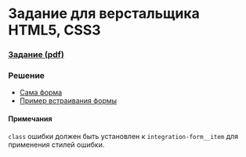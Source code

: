 # Задание для верстальщика HTML5, CSS3

### [Задание (pdf)](Тест%201%20верстальщик%20HTML5%2C%20CSS3.pdf)

### Решение

* [Сама форма](iframe-form.html)
* [Пример встраивания формы](index.html)

#### Примечания

`class` ошибки должен быть установлен к `integration-form__item` для применения стилей ошибки.
